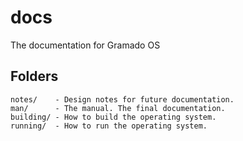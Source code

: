# docs

The documentation for Gramado OS

## Folders

```
notes/    - Design notes for future documentation.
man/      - The manual. The final documentation.
building/ - How to build the operating system.
running/  - How to run the operating system.
```




